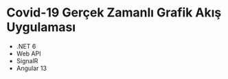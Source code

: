 # Covid-19 Gerçek Zamanlı Grafik Akış Uygulaması
<ul>
    <li>.NET 6</li>
    <li>Web API</li>
    <li>SignalR</li>
    <li>Angular 13</li>
</ul>